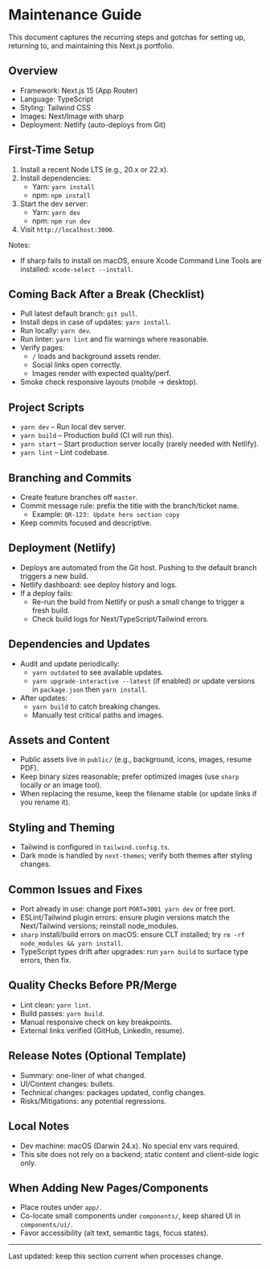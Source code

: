 # Maintenance Guide

This document captures the recurring steps and gotchas for setting up, returning to, and maintaining this Next.js portfolio.

## Overview

- Framework: Next.js 15 (App Router)
- Language: TypeScript
- Styling: Tailwind CSS
- Images: Next/Image with sharp
- Deployment: Netlify (auto-deploys from Git)

## First-Time Setup

1. Install a recent Node LTS (e.g., 20.x or 22.x).
2. Install dependencies:
   - Yarn: `yarn install`
   - npm: `npm install`
3. Start the dev server:
   - Yarn: `yarn dev`
   - npm: `npm run dev`
4. Visit `http://localhost:3000`.

Notes:

- If sharp fails to install on macOS, ensure Xcode Command Line Tools are installed: `xcode-select --install`.

## Coming Back After a Break (Checklist)

- Pull latest default branch: `git pull`.
- Install deps in case of updates: `yarn install`.
- Run locally: `yarn dev`.
- Run linter: `yarn lint` and fix warnings where reasonable.
- Verify pages:
  - `/` loads and background assets render.
  - Social links open correctly.
  - Images render with expected quality/perf.
- Smoke check responsive layouts (mobile → desktop).

## Project Scripts

- `yarn dev` – Run local dev server.
- `yarn build` – Production build (CI will run this).
- `yarn start` – Start production server locally (rarely needed with Netlify).
- `yarn lint` – Lint codebase.

## Branching and Commits

- Create feature branches off `master`.
- Commit message rule: prefix the title with the branch/ticket name.
  - Example: `QR-123: Update hero section copy`
- Keep commits focused and descriptive.

## Deployment (Netlify)

- Deploys are automated from the Git host. Pushing to the default branch triggers a new build.
- Netlify dashboard: see deploy history and logs.
- If a deploy fails:
  - Re-run the build from Netlify or push a small change to trigger a fresh build.
  - Check build logs for Next/TypeScript/Tailwind errors.

## Dependencies and Updates

- Audit and update periodically:
  - `yarn outdated` to see available updates.
  - `yarn upgrade-interactive --latest` (if enabled) or update versions in `package.json` then `yarn install`.
- After updates:
  - `yarn build` to catch breaking changes.
  - Manually test critical paths and images.

## Assets and Content

- Public assets live in `public/` (e.g., background, icons, images, resume PDF).
- Keep binary sizes reasonable; prefer optimized images (use `sharp` locally or an image tool).
- When replacing the resume, keep the filename stable (or update links if you rename it).

## Styling and Theming

- Tailwind is configured in `tailwind.config.ts`.
- Dark mode is handled by `next-themes`; verify both themes after styling changes.

## Common Issues and Fixes

- Port already in use: change port `PORT=3001 yarn dev` or free port.
- ESLint/Tailwind plugin errors: ensure plugin versions match the Next/Tailwind versions; reinstall node_modules.
- `sharp` install/build errors on macOS: ensure CLT installed; try `rm -rf node_modules && yarn install`.
- TypeScript types drift after upgrades: run `yarn build` to surface type errors, then fix.

## Quality Checks Before PR/Merge

- Lint clean: `yarn lint`.
- Build passes: `yarn build`.
- Manual responsive check on key breakpoints.
- External links verified (GitHub, LinkedIn, resume).

## Release Notes (Optional Template)

- Summary: one-liner of what changed.
- UI/Content changes: bullets.
- Technical changes: packages updated, config changes.
- Risks/Mitigations: any potential regressions.

## Local Notes

- Dev machine: macOS (Darwin 24.x). No special env vars required.
- This site does not rely on a backend; static content and client-side logic only.

## When Adding New Pages/Components

- Place routes under `app/`.
- Co-locate small components under `components/`, keep shared UI in `components/ui/`.
- Favor accessibility (alt text, semantic tags, focus states).

---
Last updated: keep this section current when processes change.
